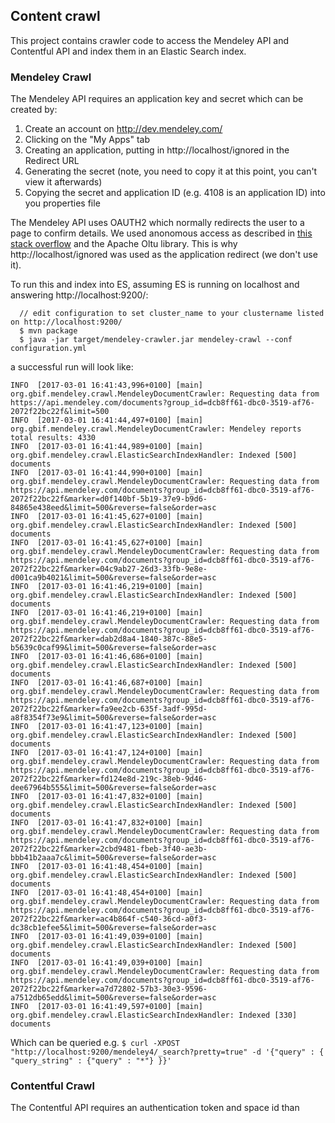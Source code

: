 ## Content crawl

This project contains crawler code to access the Mendeley API and Contentful API and index them in an Elastic Search index.  

### Mendeley Crawl

The Mendeley API requires an application key and secret which can be created by:

  1. Create an account on http://dev.mendeley.com/
  2. Clicking on the "My Apps" tab
  3. Creating an application, putting in http://localhost/ignored in the Redirect URL
  4. Generating the secret (note, you need to copy it at this point, you can't view it afterwards)
  5. Copying the secret and application ID (e.g. 4108 is an application ID) into you properties file

 The Mendeley API uses OAUTH2 which normally redirects the user to a page to confirm details.  We used anonomous access
 as described in [this stack overflow](http://stackoverflow.com/questions/23545198/oauth-2-in-mendeley-with-java) and 
 the Apache Oltu library.  This is why http://localhost/ignored was used as the application redirect (we don't use it).
 
To run this and index into ES, assuming ES is running on localhost and answering http://localhost:9200/:

 
 ```
   // edit configuration to set cluster_name to your clustername listed on http://localhost:9200/
   $ mvn package
   $ java -jar target/mendeley-crawler.jar mendeley-crawl --conf configuration.yml
 ```
 
 a successful run will look like:
 
 ```
 INFO  [2017-03-01 16:41:43,996+0100] [main] org.gbif.mendeley.crawl.MendeleyDocumentCrawler: Requesting data from https://api.mendeley.com/documents?group_id=dcb8ff61-dbc0-3519-af76-2072f22bc22f&limit=500
 INFO  [2017-03-01 16:41:44,497+0100] [main] org.gbif.mendeley.crawl.MendeleyDocumentCrawler: Mendeley reports total results: 4330
 INFO  [2017-03-01 16:41:44,989+0100] [main] org.gbif.mendeley.crawl.ElasticSearchIndexHandler: Indexed [500] documents
 INFO  [2017-03-01 16:41:44,990+0100] [main] org.gbif.mendeley.crawl.MendeleyDocumentCrawler: Requesting data from https://api.mendeley.com/documents?group_id=dcb8ff61-dbc0-3519-af76-2072f22bc22f&marker=d0f140bf-5b19-37e9-b9d6-84865e438eed&limit=500&reverse=false&order=asc
 INFO  [2017-03-01 16:41:45,627+0100] [main] org.gbif.mendeley.crawl.ElasticSearchIndexHandler: Indexed [500] documents
 INFO  [2017-03-01 16:41:45,627+0100] [main] org.gbif.mendeley.crawl.MendeleyDocumentCrawler: Requesting data from https://api.mendeley.com/documents?group_id=dcb8ff61-dbc0-3519-af76-2072f22bc22f&marker=04c9ab27-26d3-33fb-9e8e-d001ca9b4021&limit=500&reverse=false&order=asc
 INFO  [2017-03-01 16:41:46,219+0100] [main] org.gbif.mendeley.crawl.ElasticSearchIndexHandler: Indexed [500] documents
 INFO  [2017-03-01 16:41:46,219+0100] [main] org.gbif.mendeley.crawl.MendeleyDocumentCrawler: Requesting data from https://api.mendeley.com/documents?group_id=dcb8ff61-dbc0-3519-af76-2072f22bc22f&marker=dab2d8a4-1840-387c-88e5-b5639c0caf99&limit=500&reverse=false&order=asc
 INFO  [2017-03-01 16:41:46,686+0100] [main] org.gbif.mendeley.crawl.ElasticSearchIndexHandler: Indexed [500] documents
 INFO  [2017-03-01 16:41:46,687+0100] [main] org.gbif.mendeley.crawl.MendeleyDocumentCrawler: Requesting data from https://api.mendeley.com/documents?group_id=dcb8ff61-dbc0-3519-af76-2072f22bc22f&marker=fa9ee2cb-635f-3adf-995d-a8f8354f73e9&limit=500&reverse=false&order=asc
 INFO  [2017-03-01 16:41:47,123+0100] [main] org.gbif.mendeley.crawl.ElasticSearchIndexHandler: Indexed [500] documents
 INFO  [2017-03-01 16:41:47,124+0100] [main] org.gbif.mendeley.crawl.MendeleyDocumentCrawler: Requesting data from https://api.mendeley.com/documents?group_id=dcb8ff61-dbc0-3519-af76-2072f22bc22f&marker=fd124e8d-219c-38eb-9d46-dee67964b555&limit=500&reverse=false&order=asc
 INFO  [2017-03-01 16:41:47,832+0100] [main] org.gbif.mendeley.crawl.ElasticSearchIndexHandler: Indexed [500] documents
 INFO  [2017-03-01 16:41:47,832+0100] [main] org.gbif.mendeley.crawl.MendeleyDocumentCrawler: Requesting data from https://api.mendeley.com/documents?group_id=dcb8ff61-dbc0-3519-af76-2072f22bc22f&marker=2cbd9481-fbeb-3f40-ae3b-bbb41b2aaa7c&limit=500&reverse=false&order=asc
 INFO  [2017-03-01 16:41:48,454+0100] [main] org.gbif.mendeley.crawl.ElasticSearchIndexHandler: Indexed [500] documents
 INFO  [2017-03-01 16:41:48,454+0100] [main] org.gbif.mendeley.crawl.MendeleyDocumentCrawler: Requesting data from https://api.mendeley.com/documents?group_id=dcb8ff61-dbc0-3519-af76-2072f22bc22f&marker=ac4b864f-c540-36cd-a0f3-dc38cb1efee5&limit=500&reverse=false&order=asc
 INFO  [2017-03-01 16:41:49,039+0100] [main] org.gbif.mendeley.crawl.ElasticSearchIndexHandler: Indexed [500] documents
 INFO  [2017-03-01 16:41:49,039+0100] [main] org.gbif.mendeley.crawl.MendeleyDocumentCrawler: Requesting data from https://api.mendeley.com/documents?group_id=dcb8ff61-dbc0-3519-af76-2072f22bc22f&marker=a7d72802-57b3-30e3-9596-a7512db65edd&limit=500&reverse=false&order=asc
 INFO  [2017-03-01 16:41:49,597+0100] [main] org.gbif.mendeley.crawl.ElasticSearchIndexHandler: Indexed [330] documents 
 ```
 
 Which can be queried e.g. `$ curl -XPOST "http://localhost:9200/mendeley4/_search?pretty=true" -d '{"query" : { "query_string" : {"query" : "*"} }}'`

    
### Contentful Crawl

The Contentful API requires an authentication token and space id than 
